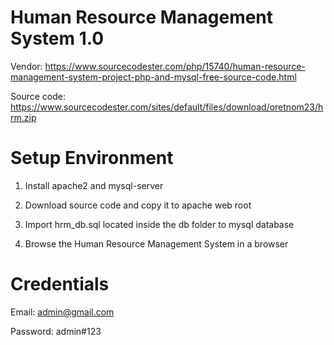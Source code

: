 # Human Resource Management System 1.0

Vendor: https://www.sourcecodester.com/php/15740/human-resource-management-system-project-php-and-mysql-free-source-code.html

Source code: https://www.sourcecodester.com/sites/default/files/download/oretnom23/hrm.zip

# Setup Environment

1. Install apache2 and mysql-server

2. Download source code and copy it to apache web root

3. Import hrm_db.sql located inside the db folder to mysql database

4. Browse the Human Resource Management System in a browser

# Credentials

Email: admin@gmail.com

Password: admin#123